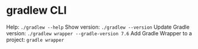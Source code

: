 # gradlew CLI

Help: `./gradlew --help`
Show version: `./gradlew --version`
Update Gradle version: `./gradlew wrapper --gradle-version 7.6`
Add Gradle Wrapper to a project: `gradle wrapper`
